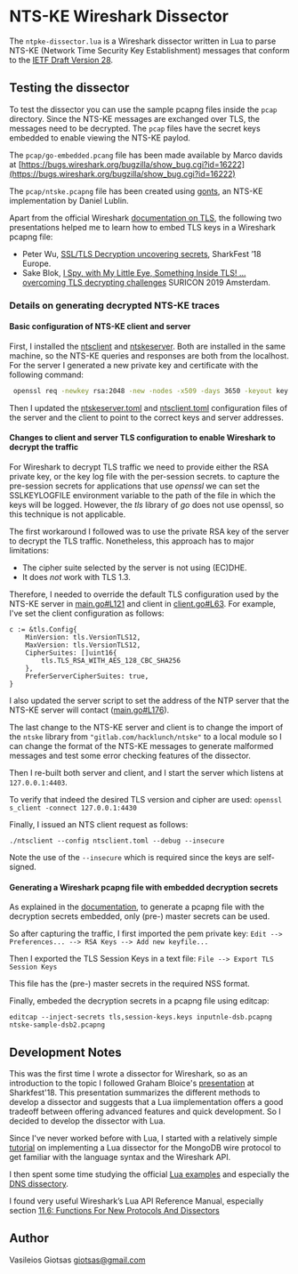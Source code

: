 # NTS-KE Wireshark Dissector

The `ntpke-dissector.lua` is a Wireshark dissector written in Lua to parse NTS-KE (Network Time Security Key Establishment) messages that conform to the [IETF Draft Version 28](https://tools.ietf.org/html/draft-ietf-ntp-using-nts-for-ntp-28#section-4). 

## Testing the dissector

To test the dissector you can use the sample pcapng files inside the `pcap` directory. Since the NTS-KE messages are exchanged over TLS, the messages need to be decrypted. The `pcap` files have the secret keys embedded to enable viewing the NTS-KE paylod.

The `pcap/go-embedded.pcang` file has been made available by Marco davids at [https://bugs.wireshark.org/bugzilla/show_bug.cgi?id=16222](https://bugs.wireshark.org/bugzilla/show_bug.cgi?id=16222)

The `pcap/ntske.pcapng` file has been created using [gonts](https://gitlab.com/hacklunch/gonts), an NTS-KE implementation by Daniel Lublin.

Apart from the official Wireshark [documentation on TLS](https://wiki.wireshark.org/TLS#Transport_Layer_Security_.28TLS.29), the following two presentations helped me to learn how to embed TLS keys in a Wireshark pcapng file:

- Peter Wu, [SSL/TLS Decryption uncovering secrets](https://lekensteyn.nl/files/wireshark-ssl-tls-decryption-secrets-sharkfest18eu.pdf),  SharkFest ’18 Europe.
- Sake Blok, [I Spy, with My Little Eye, Something Inside TLS! ... overcoming TLS decrypting challenges](https://suricon.net/wp-content/uploads/2019/11/SURICON2019_I-Spy-with-My-Little-Eye-Something-Inside-TLS.pdf) SURICON 2019 Amsterdam.

### Details on generating decrypted NTS-KE traces

#### Basic configuration of NTS-KE client and server

First, I installed the [ntsclient](https://gitlab.com/hacklunch/ntsclient) and [ntskeserver](https://gitlab.com/hacklunch/ntskeserver). Both are installed in the same machine, so the NTS-KE queries and responses are both from the localhost. For the server I generated a new private key and certificate with the following command:
 
 ```bash
  openssl req -newkey rsa:2048 -new -nodes -x509 -days 3650 -keyout key.pem -out cert.pem
 ```

Then I updated the [ntskeserver.toml](https://github.com/vgiotsas/NTS-KE-Dissector/blob/master/testing/ntskeserver/ntskeserver.toml) and  [ntsclient.toml](https://github.com/vgiotsas/NTS-KE-Dissector/blob/master/testing/ntsclient/ntsclient.toml) configuration files of the server and the client to point to the correct keys and server addresses. 

#### Changes to client and server TLS configuration to enable Wireshark to decrypt the traffic

For Wireshark to decrypt TLS traffic we need to provide either the RSA private key, or the key log file with the per-session secrets. to capture the pre-session secrets for applications that use *openssl* we can set the SSLKEYLOGFILE environment variable to the path of the file in which the keys will be logged. However, the *tls* library of *go* does not use openssl, so this technique is not applicable.

The first workaround I followed was to use the private RSA key of the server to decrypt the TLS traffic. Nonetheless, this approach has to major limitations:

* The cipher suite selected by the server is not using (EC)DHE.
* It does _not_ work with TLS 1.3.

Therefore, I needed to override the default TLS configuration used by the NTS-KE server in [main.go#L121](https://github.com/vgiotsas/NTS-KE-Dissector/blob/master/testing/ntskeserver/main.go#L121) and client in [client.go#L63](https://github.com/vgiotsas/NTS-KE-Dissector/blob/master/testing/ntsclient/client.go#L63). For example, I've set the client configuration as follows:

```
c := &tls.Config{
    MinVersion: tls.VersionTLS12,
    MaxVersion: tls.VersionTLS12,
    CipherSuites: []uint16{
        tls.TLS_RSA_WITH_AES_128_CBC_SHA256
    },
    PreferServerCipherSuites: true,
}
```
I also updated the server script to set the address of the NTP server that the NTS-KE server will contact ([main.go#L176](https://github.com/vgiotsas/NTS-KE-Dissector/blob/master/testing/ntskeserver/main.go#L176)). 

The last change to the NTS-KE server and client is to change the import of the `ntske` library from `"gitlab.com/hacklunch/ntske"` to a local module so I can change the format of the NTS-KE messages to generate malformed messages and test some error checking features of the dissector.
 
Then I re-built both server and client, and I start the server which listens at `127.0.0.1:4403`.

To verify that indeed the desired TLS version and cipher are used:
`openssl s_client -connect 127.0.0.1:4430`

Finally, I issued an NTS client request as follows:

`./ntsclient --config ntsclient.toml --debug --insecure`

Note the use of the `--insecure` which is required since the keys are self-signed.

#### Generating a Wireshark pcapng file with embedded decryption secrets 

As explained in the [documentation](https://wiki.wireshark.org/TLS#Embedding_decryption_secrets_in_a_pcapng_file), to generate a  pcapng file with the decryption secrets embedded, only (pre-) master secrets can be used.

So after capturing the traffic, I first imported the pem private key:
`Edit --> Preferences... --> RSA Keys --> Add new keyfile...`

Then I exported the TLS Session Keys in a text file:
`File --> Export TLS Session Keys`

This file has the (pre-) master secrets in the required NSS format. 

Finally,  embeded the decryption secrets in a pcapng file using editcap:

`editcap --inject-secrets tls,session-keys.keys inputnle-dsb.pcapng ntske-sample-dsb2.pcapng`

## Development Notes

This was the first time I wrote a dissector for Wireshark, so as an introduction to the topic I followed Graham Bloice's [presentation](https://www.youtube.com/watch?v=Fp_7g5as1VY) at Sharkfest'18. This presentation summarizes the different methods to develop a dissector and suggests that a Lua iimplementation offers a good tradeoff
between offering advanced features and quick development. So I decided to develop the dissector with Lua.

Since I've never worked before with Lua, I started with a relatively simple [tutorial](https://mika-s.github.io/wireshark/lua/dissector/2017/11/04/creating-a-wireshark-dissector-in-lua-1.html) on implementing a Lua dissector for the MongoDB wire protocol to get familiar with the language syntax and the Wireshark API.

I then spent some time studying the official [Lua examples](https://wiki.wireshark.org/Lua/Examples#A_dissector_tutorial_script) and especially the [DNS dissectory](https://wiki.wireshark.org/Lua/Examples?action=AttachFile&do=get&target=dissector.lua).

I found very useful Wireshark’s Lua API Reference Manual, especially section [11.6: Functions For New Protocols And Dissectors](https://www.wireshark.org/docs/wsdg_html_chunked/lua_module_Proto.html) 


## Author

Vasileios Giotsas giotsas@gmail.com


